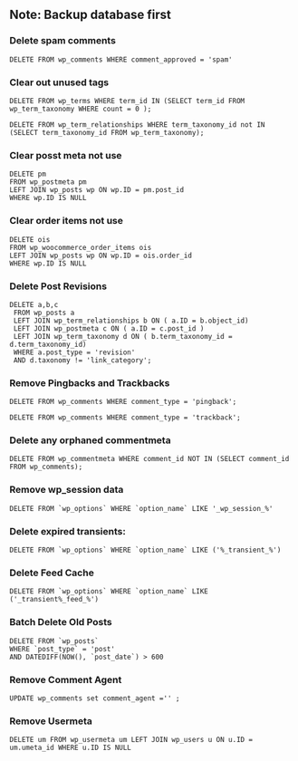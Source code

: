 ## Note: Backup database first

### Delete spam comments

```DELETE FROM wp_comments WHERE comment_approved = 'spam'```

### Clear out unused tags

```DELETE FROM wp_terms WHERE term_id IN (SELECT term_id FROM wp_term_taxonomy WHERE count = 0 );```

```DELETE FROM wp_term_relationships WHERE term_taxonomy_id not IN (SELECT term_taxonomy_id FROM wp_term_taxonomy);```

### Clear posst meta not use

```
DELETE pm
FROM wp_postmeta pm
LEFT JOIN wp_posts wp ON wp.ID = pm.post_id
WHERE wp.ID IS NULL
```

### Clear order items not use

```
DELETE ois
FROM wp_woocommerce_order_items ois
LEFT JOIN wp_posts wp ON wp.ID = ois.order_id
WHERE wp.ID IS NULL
```

### Delete Post Revisions

```
DELETE a,b,c
 FROM wp_posts a
 LEFT JOIN wp_term_relationships b ON ( a.ID = b.object_id)
 LEFT JOIN wp_postmeta c ON ( a.ID = c.post_id )
 LEFT JOIN wp_term_taxonomy d ON ( b.term_taxonomy_id = d.term_taxonomy_id)
 WHERE a.post_type = 'revision'
 AND d.taxonomy != 'link_category';
```
 
### Remove Pingbacks and Trackbacks

```DELETE FROM wp_comments WHERE comment_type = 'pingback';```

```DELETE FROM wp_comments WHERE comment_type = 'trackback';```

### Delete any orphaned commentmeta

```DELETE FROM wp_commentmeta WHERE comment_id NOT IN (SELECT comment_id FROM wp_comments);```

### Remove wp_session data

```DELETE FROM `wp_options` WHERE `option_name` LIKE '_wp_session_%'```

### Delete expired transients:

```DELETE FROM `wp_options` WHERE `option_name` LIKE ('%_transient_%')```

### Delete Feed Cache

```DELETE FROM `wp_options` WHERE `option_name` LIKE ('_transient%_feed_%')```

### Batch Delete Old Posts

```
DELETE FROM `wp_posts`
WHERE `post_type` = 'post'
AND DATEDIFF(NOW(), `post_date`) > 600
```

### Remove Comment Agent

```UPDATE wp_comments set comment_agent ='' ;```

### Remove Usermeta

```DELETE um FROM wp_usermeta um LEFT JOIN wp_users u ON u.ID = um.umeta_id WHERE u.ID IS NULL```
